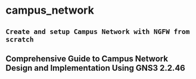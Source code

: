 # campus_network
`Create and setup Campus Network with NGFW from scratch`
---

## Comprehensive Guide to Campus Network Design and Implementation Using **GNS3 2.2.46**



